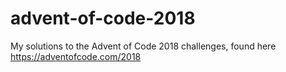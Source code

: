# advent-of-code-2018

My solutions to the Advent of Code 2018 challenges, found here https://adventofcode.com/2018
